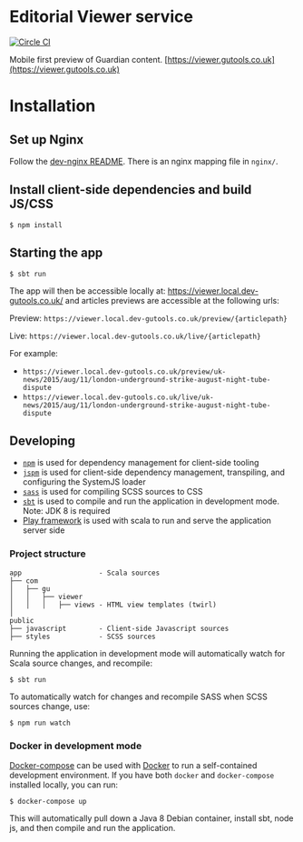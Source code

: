 # Editorial Viewer service

[![Circle CI](https://circleci.com/gh/guardian/editorial-viewer/tree/master.svg?style=svg)](https://circleci.com/gh/guardian/editorial-viewer/tree/master)

Mobile first preview of Guardian content. [https://viewer.gutools.co.uk](https://viewer.gutools.co.uk)

# Installation

## Set up Nginx
Follow the [dev-nginx README](https://github.com/guardian/dev-nginx). There is an nginx mapping file in `nginx/`.

## Install client-side dependencies and build JS/CSS
```
$ npm install
```

## Starting the app
```
$ sbt run
```

The app will then be accessible locally at: https://viewer.local.dev-gutools.co.uk/ and articles previews are accessible at the following urls:

Preview: ```https://viewer.local.dev-gutools.co.uk/preview/{articlepath}```

Live: ```https://viewer.local.dev-gutools.co.uk/live/{articlepath}```

For example:
- ```https://viewer.local.dev-gutools.co.uk/preview/uk-news/2015/aug/11/london-underground-strike-august-night-tube-dispute```
- ```https://viewer.local.dev-gutools.co.uk/live/uk-news/2015/aug/11/london-underground-strike-august-night-tube-dispute```


## Developing

- [`npm`](http://npmjs.com) is used for dependency management for client-side tooling
- [`jspm`](http://jspm.io) is used for client-side dependency management, transpiling, and configuring the SystemJS loader
- [`sass`](http://sass-lang.com) is used for compiling SCSS sources to CSS
- [`sbt`](http://www.scala-sbt.org) is used to compile and run the application in development mode. Note: JDK 8 is required
- [Play framework](https://playframework.com) is used with scala to run and serve the application server side

### Project structure

    app                   - Scala sources
    ├── com
    │   ├── gu
    │   │   ├── viewer
    │   │   │   ├── views - HTML view templates (twirl)
    │
    public
    ├── javascript        - Client-side Javascript sources
    ├── styles            - SCSS sources

Running the application in development mode will automatically watch for Scala source changes, and recompile:
```
$ sbt run
```

To automatically watch for changes and recompile SASS when SCSS sources change, use:
```
$ npm run watch
```

### Docker in development mode
[Docker-compose](https://docs.docker.com/compose) can be used with [Docker](https://www.docker.com/) to run a self-contained development environment. If you have both `docker` and `docker-compose` installed locally, you can run:

```
$ docker-compose up
```

This will automatically pull down a Java 8 Debian container, install sbt, node js, and then compile and run the application.
